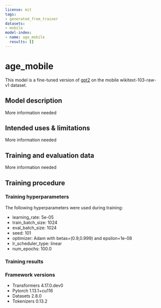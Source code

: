 ```yaml
---
license: mit
tags:
- generated_from_trainer
datasets:
- mobile
model-index:
- name: age_mobile
  results: []
---
```


<!-- This model card has been generated automatically according to the information the Trainer had access to. You
should probably proofread and complete it, then remove this comment. -->

# age_mobile

This model is a fine-tuned version of [gpt2](https://huggingface.co/gpt2) on the mobile wikitext-103-raw-v1 dataset.

## Model description

More information needed

## Intended uses & limitations

More information needed

## Training and evaluation data

More information needed

## Training procedure

### Training hyperparameters

The following hyperparameters were used during training:
- learning_rate: 5e-05
- train_batch_size: 1024
- eval_batch_size: 1024
- seed: 101
- optimizer: Adam with betas=(0.9,0.999) and epsilon=1e-08
- lr_scheduler_type: linear
- num_epochs: 100.0

### Training results



### Framework versions

- Transformers 4.17.0.dev0
- Pytorch 1.13.1+cu116
- Datasets 2.8.0
- Tokenizers 0.13.2
